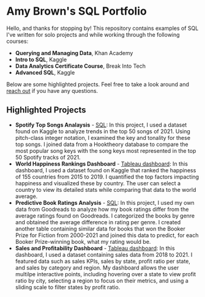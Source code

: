 # Amy Brown's SQL Portfolio

Hello, and thanks for stopping by! This repository contains examples of SQL I've written for solo projects and while working through the following courses: 

* **Querying and Managing Data**, Khan Academy
* **Intro to SQL**, Kaggle
* **Data Analytics Certificate Course**, Break Into Tech
* **Advanced SQL**, Kaggle

Below are some highlighted projects. Feel free to take a look around and [reach out](https://www.linkedin.com/in/amymartikabrown/) if you have any questions.

## Highlighted Projects
* **Spotify Top Songs Analaysis** - [SQL](https://github.com/amymartika/SQL/blob/main/Spotify%20Top%20Songs%202021%20Data%20Analysis): In this project, I used a dataset found on Kaggle to analyze trends in the top 50 songs of 2021. Using pitch-class integer notation, I examined the key and tonality for these top songs. I joined data from a Hooktheory database to compare the most popular song keys with the song keys most represented in the top 50 Spotify tracks of 2021.
* **World Happiness Rankings Dashboard** - [Tableau dashboard](https://public.tableau.com/app/profile/amymartika/viz/WorldHappinessReport_16737679931360/WorldHappinessReport): In this dashboard, I used a dataset found on Kaggle that ranked the happiness of 155 countries from 2015 to 2019. I quantified the top factors impacting happiness and visualized these by country. The user can select a country to view its detailed stats while comparing that data to the world average.
* **Predictive Book Ratings Analysis** - [SQL](https://github.com/amymartika/SQL/blob/main/Predicting%20Book%20Ratings): In this project, I used my own data from Goodreads to analyze how my book ratings differ from the average ratings found on Goodreads. I categorized the books by genre and obtained the average difference in rating per genre. I created another table containing similar data for books that won the Booker Prize for Fiction from 2000-2021 and joined this data to predict, for each Booker Prize-winning book, what my rating would be.
* **Sales and Profitability Dashboard** - [Tableau dashboard](https://public.tableau.com/app/profile/amymartika/viz/ExecutiveOverview_16733205488000/ExecutiveOverview): In this dashboard, I used a dataset containing sales data from 2018 to 2021. I featured data such as sales KPIs, sales by state, profit ratio per state, and sales by category and region. My dashboard allows the user multilpe interactive points, including hovering over a state to view profit ratio by city, selecting a region to focus on their metrics, and using a sliding scale to filter states by profit ratio.
